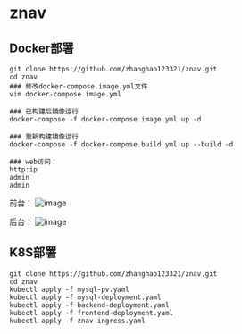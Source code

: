# znav
## Docker部署
```shell
git clone https://github.com/zhanghao123321/znav.git
cd znav
### 修改docker-compose.image.yml文件
vim docker-compose.image.yml

### 已构建后镜像运行
docker-compose -f docker-compose.image.yml up -d

### 重新构建镜像运行
docker-compose -f docker-compose.build.yml up --build -d

### web访问：
http:ip
admin
admin

```
前台：
![image](https://github.com/user-attachments/assets/4f1def89-5d57-4e55-b8a8-1d6e6d38c331)

后台：
![image](https://github.com/user-attachments/assets/87aae9cf-f0b9-49d0-8871-44db2f81964c)

## K8S部署
```
git clone https://github.com/zhanghao123321/znav.git
cd znav
kubectl apply -f mysql-pv.yaml
kubectl apply -f mysql-deployment.yaml
kubectl apply -f backend-deployment.yaml
kubectl apply -f frontend-deployment.yaml
kubectl apply -f znav-ingress.yaml
```
